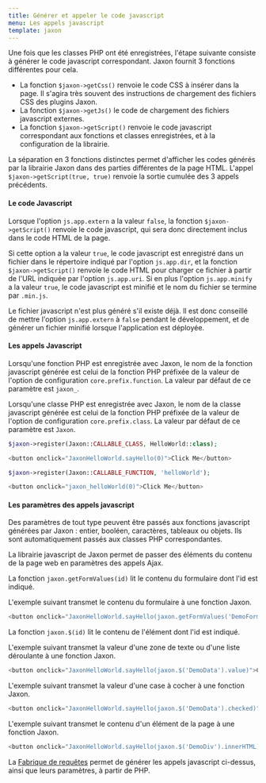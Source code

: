 ```yaml
---
title: Générer et appeler le code javascript
menu: Les appels javascript
template: jaxon
---
```


Une fois que les classes PHP ont été enregistrées, l'étape suivante consiste à générer le code javascript correspondant.
Jaxon fournit 3 fonctions différentes pour cela.

- La fonction `$jaxon->getCss()` renvoie le code CSS à insérer dans la page. Il s'agira très souvent des instructions de chargement des fichiers CSS des plugins Jaxon.
- La fonction `$jaxon->getJs()` le code de chargement des fichiers javascript externes.
- La fonction `$jaxon->getScript()` renvoie le code javascript correspondant aux fonctions et classes enregistrées, et à la configuration de la librairie.

La séparation en 3 fonctions distinctes permet d'afficher les codes générés par la librairie Jaxon dans des parties différentes de la page HTML.
L'appel `$jaxon->getScript(true, true)` renvoie la sortie cumulée des 3 appels précédents.

#### Le code Javascript

Lorsque l'option `js.app.extern` a la valeur `false`, la fonction `$jaxon->getScript()` renvoie le code javascript, qui sera donc directement inclus dans le code HTML de la page.

Si cette option a la valeur `true`, le code javascript est enregistré dans un fichier dans le répertoire indiqué par l'option `js.app.dir`,
et la fonction `$jaxon->getScript()` renvoie le code HTML pour charger ce fichier à partir de l'URL indiquée par l'option `js.app.uri`.
Si en plus l'option `js.app.minify` a la valeur `true`, le code javascript est minifié et le nom du fichier se termine par `.min.js`.

Le fichier javascript n'est plus généré s'il existe déjà.
Il est donc conseillé de mettre l'option `js.app.extern` à `false` pendant le développement, et de générer un fichier minifié lorsque l'application est déployée.

#### Les appels Javascript

Lorsqu'une fonction PHP est enregistrée avec Jaxon, le nom de la fonction javascript générée est celui de la fonction PHP préfixée de la valeur de l'option de configuration `core.prefix.function`. La valeur par défaut de ce paramètre est `jaxon_`.

Lorsqu'une classe PHP est enregistrée avec Jaxon, le nom de la classe javascript générée est celui de la fonction PHP préfixée de la valeur de l'option de configuration `core.prefix.class`. La valeur par défaut de ce paramètre est `Jaxon`.

```php
$jaxon->register(Jaxon::CALLABLE_CLASS, HelloWorld::class);
```
```javascript
<button onclick="JaxonHelloWorld.sayHello(0)">Click Me</button>
```

```php
$jaxon->register(Jaxon::CALLABLE_FUNCTION, 'helloWorld');
```
```javascript
<button onclick="jaxon_helloWorld(0)">Click Me</button>
```

#### Les paramètres des appels javascript

Des paramètres de tout type peuvent être passés aux fonctions javascript générées par Jaxon : entier, booléen, caractères, tableaux ou objets.
Ils sont automatiquement passés aux classes PHP correspondantes.

La librairie javascript de Jaxon permet de passer des éléments du contenu de la page web en paramètres des appels Ajax.

La fonction `jaxon.getFormValues(id)` lit le contenu du formulaire dont l'id est indiqué.

L'exemple suivant transmet le contenu du formulaire à une fonction Jaxon.
```php
<button onclick="JaxonHelloWorld.sayHello(jaxon.getFormValues('DemoForm'))">Click Me</button>
````

La fonction `jaxon.$(id)` lit le contenu de l'élément dont l'id est indiqué.

L'exemple suivant transmet la valeur d'une zone de texte ou d'une liste déroulante à une fonction Jaxon.
```php
<button onclick="JaxonHelloWorld.sayHello(jaxon.$('DemoData').value)">Click Me</button>
````

L'exemple suivant transmet la valeur d'une case à cocher à une fonction Jaxon.
```php
<button onclick="JaxonHelloWorld.sayHello(jaxon.$('DemoData').checked)">Click Me</button>
````

L'exemple suivant transmet le contenu d'un élément de la page à une fonction Jaxon.
```php
<button onclick="JaxonHelloWorld.sayHello(jaxon.$('DemoDiv').innerHTML)">Click Me</button>
````

La [Fabrique de requêtes](/docs/requests/factory) permet de générer les appels javascript ci-dessus, ainsi que leurs paramètres, à partir de PHP.
